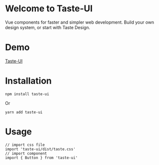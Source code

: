 # Welcome to Taste-UI

Vue components for faster and simpler web development. Build your own design system, or start with Taste Design.

# Demo

[Taste-UI](https://yangjindong.github.io/taste/index.html)

# Installation

```
npm install taste-ui
```

Or

```
yarn add taste-ui
```

# Usage

```
// import css file
import 'taste-ui/dist/taste.css'
// import component
import { Button } from 'taste-ui'
```
